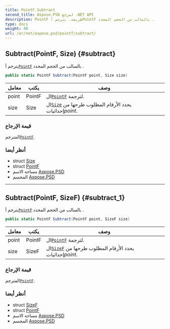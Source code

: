 ```yaml
---
title: PointF.Subtract
second_title: Aspose.PSD لمرجع .NET API
description: PointF طريقة. يترجم أPointF بالسالب من الحجم المحدد .
type: docs
weight: 40
url: /ar/net/aspose.psd/pointf/subtract/
---
```

## Subtract(PointF, Size) {#subtract}

يترجم أ[`PointF`](../) بالسالب من الحجم المحدد .

```csharp
public static PointF Subtract(PointF point, Size size)
```

| معامل | يكتب | وصف |
| --- | --- | --- |
| point | PointF | ال[`PointF`](../) لترجمة. |
| size | Size | ال[`Size`](../../size/) يحدد الأرقام المطلوب طرحها من إحداثيات*point*. |

### قيمة الإرجاع

المترجم[`PointF`](../).

### أنظر أيضا

* struct [Size](../../size/)
* struct [PointF](../)
* مساحة الاسم [Aspose.PSD](../../pointf/)
* المجسم [Aspose.PSD](../../../)

---

## Subtract(PointF, SizeF) {#subtract_1}

يترجم أ[`PointF`](../) بالسالب من الحجم المحدد .

```csharp
public static PointF Subtract(PointF point, SizeF size)
```

| معامل | يكتب | وصف |
| --- | --- | --- |
| point | PointF | ال[`PointF`](../) لترجمة. |
| size | SizeF | ال[`SizeF`](../../sizef/) يحدد الأرقام المطلوب طرحها من إحداثيات*point*. |

### قيمة الإرجاع

المترجم[`PointF`](../).

### أنظر أيضا

* struct [SizeF](../../sizef/)
* struct [PointF](../)
* مساحة الاسم [Aspose.PSD](../../pointf/)
* المجسم [Aspose.PSD](../../../)


